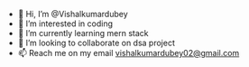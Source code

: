- 👋 Hi, I’m @Vishalkumardubey
- 👀 I’m interested in coding
- 🌱 I’m currently learning mern stack
- 💞️ I’m looking to collaborate on dsa project
- 📫 Reach me on my email vishalkumardubey02@gmail.com

<!---
Vishalkumardubey/Vishalkumardubey is a ✨ special ✨ repository because its `README.md` (this file) appears on your GitHub profile.
You can click the Preview link to take a look at your changes.
--->
